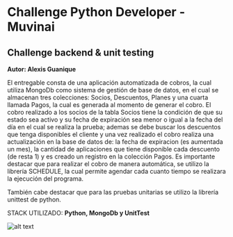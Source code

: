 # Challenge Python Developer - Muvinai


## Challenge backend & unit testing

**Autor: Alexis Guanique**

El entregable consta de una aplicación automatizada de cobros, la cual utiliza MongoDb como sistema de gestión de base de datos, en el cual se almacenan tres colecciones: Socios, Descuentos, Planes y una cuarta llamada Pagos, la cual es generada al momento de generar el cobro. El cobro realizado a los socios de la tabla Socios tiene la condición de que su estado sea activo y su fecha de expiración sea menor o igual a la fecha del día en el cual se realiza la prueba; ademas se debe buscar los descuentos que tenga disponibles el cliente y una vez realizado el cobro realiza una actualización en la base de datos de: la fecha de expiracion (es aumentada un mes), la cantidad de aplicaciones que tiene disponible cada descuento (de resta 1) y es creado un registro en la colección Pagos. Es importante destacar que para realizar el cobro de manera automática, se utilizo la librería SCHEDULE, la cual permite agendar cada cuanto tiempo se realizara la ejecución del programa.

También cabe destacar que para las pruebas unitarias se utilizo la librería unittest de python.

STACK UTILIZADO: **Python, MongoDb y UnitTest**


![alt text](muvinai.jpg)


